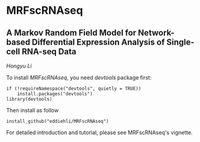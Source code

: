 # MRFscRNAseq

## A Markov Random Field Model for Network-based Differential Expression Analysis of Single-cell RNA-seq Data
*Hongyu Li*

To install *MRFscRNAseq*, you need *devtools* package first:

```{R}
if (!requireNamespace("devtools", quietly = TRUE))
    install.packages("devtools")
library(devtools)
```

Then install as follow
```{R}
install_github("eddiehli/MRFscRNAseq")
```

For detailed introduction and tutorial, please see MRFscRNAseq's vignette.
